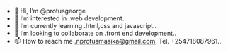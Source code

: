 - 👋 Hi, I’m @protusgeorge
- 👀 I’m interested in .web development..
- 🌱 I’m currently learning .html,css and javascript..
- 💞️ I’m looking to collaborate on .front end development..
- 📫 How to reach me .nprotusmasika@gmail.com, Tel. +254718087961..

<!---
protusgeorge/protusgeorge is a ✨ special ✨ repository because its `README.md` (this file) appears on your GitHub profile.
You can click the Preview link to take a look at your changes.
--->
